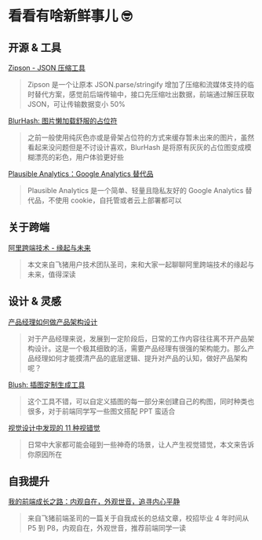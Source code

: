 # 看看有啥新鲜事儿 🤓

## 开源 & 工具

[Zipson - JSON 压缩工具](https://github.com/jgranstrom/zipson)

> Zipson 是一个让原本 JSON.parse/stringify 增加了压缩和流媒体支持的临时替代方案，感觉前后端传输中，接口先压缩吐出数据，前端通过解压获取 JSON，可让传输数据变小 50%

[BlurHash: 图片懒加载舒服的占位符](https://github.com/woltapp/blurhash)

> 之前一般使用纯灰色亦或是骨架占位符的方式来缓存暂未出来的图片，虽然看起来没问题但是不讨设计喜欢，BlurHash 是将原有灰灰的占位图变成模糊漂亮的彩色，用户体验更好些

[Plausible Analytics：Google Analytics 替代品](https://github.com/plausible/analytics)

> Plausible Analytics 是一个简单、轻量且隐私友好的 Google Analytics 替代品，不使用 cookie，自托管或者云上部署都可以

## 关于跨端

[阿里跨端技术 - 缘起与未来](https://mp.weixin.qq.com/s/UOqFmTRKvUtnyAenov4MDw)

> 本文来自飞猪用户技术团队圣司，来和大家一起聊聊阿里跨端技术的缘起与未来，值得深读

## 设计 & 灵感

[产品经理如何做产品架构设计](http://www.woshipm.com/pd/4231285.html)

> 对于产品经理来说，发展到一定阶段后，日常的工作内容往往离不开产品架构设计。这是一个极其细致的活，需要产品经理有很强的架构能力。那么产品经理如何才能摸清产品的底层逻辑、提升对产品的认知，做好产品架构呢？

[Blush: 插图定制生成工具](https://blush.design/zh-CN)

> 这个工具不错，可以自定义插图的每一部分来创建自己的构图，同时种类也很多，对于前端同学写一些图文搭配 PPT 蛮适合

[视觉设计中发现的 11 种视错觉](https://mp.weixin.qq.com/s/zGdXBq4RDLaPYduEHJiHFg)

> 日常中大家都可能会碰到一些神奇的场景，让人产生视觉错觉，本文来告诉你原因所在

## 自我提升

[我的前端成长之路：内观自在，外观世音，追寻内心平静](https://juejin.im/post/6889239308201361416)

> 来自飞猪前端圣司的一篇关于自我成长的总结文章，校招毕业 4 年时间从 P5 到 P8，内观自在，外观世音，推荐前端同学一读
